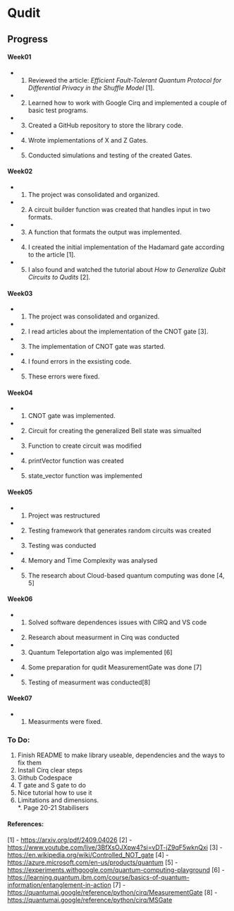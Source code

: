 # Qudit

## Progress

#### Week01

- 1. Reviewed the article: _Efficient Fault-Tolerant Quantum Protocol for Differential Privacy in the Shuffle Model_ [1].
- 2. Learned how to work with Google Cirq and implemented a couple of basic test programs.
- 3. Created a GitHub repository to store the library code.
- 4. Wrote implementations of X and Z Gates.
- 5. Conducted simulations and testing of the created Gates.

#### Week02

- 1. The project was consolidated and organized.
- 2. A circuit builder function was created that handles input in two formats.
- 3. A function that formats the output was implemented.
- 4. I created the initial implementation of the Hadamard gate according to the article [1].
- 5. I also found and watched the tutorial about _How to Generalize Qubit Circuits to Qudits_ [2].

#### Week03

- 1. The project was consolidated and organized.
- 2. I read articles about the implementation of the CNOT gate [3].
- 3. The implementation of CNOT gate was started.
- 4. I found errors in the exsisting code.
- 5. These errors were fixed.

#### Week04

- 1. CNOT gate was implemented.
- 2. Circuit for creating the generalized Bell state was simualted
- 3. Function to create circuit was modified
- 4. printVector function was created
- 5. state_vector function was implemented

#### Week05

- 1. Project was restructured
- 2. Testing framework that generates random circuits was created
- 3. Testing was conducted
- 4. Memory and Time Complexity was analysed
- 5. The research about Cloud-based quantum computing was done [4, 5]

#### Week06

- 1. Solved software dependences issues with CIRQ and VS code
- 2. Research about measurment in Cirq was conducted
- 3. Quantum Teleportation algo was implemented [6]
- 4. Some preparation for qudit MeasurementGate was done [7]
- 5. Testing of measurment was conducted[8]

#### Week07

- 1. Measurments were fixed.

### To Do:

1. Finish README to make library useable, dependencies and the ways to fix them
2. Install Cirq clear steps
3. Github Codespace
4. T gate and S gate to do
5. Nice tutorial how to use it
6. Limitations and dimensions.  
   \*. Page 20-21 Stabilisers

#### References:

[1] - https://arxiv.org/pdf/2409.04026
[2] - https://www.youtube.com/live/3BfXsOJXpw4?si=vDT-jZ9qF5wknQxi
[3] - https://en.wikipedia.org/wiki/Controlled_NOT_gate
[4] - https://azure.microsoft.com/en-us/products/quantum
[5] - https://experiments.withgoogle.com/quantum-computing-playground
[6] - https://learning.quantum.ibm.com/course/basics-of-quantum-information/entanglement-in-action
[7] - https://quantumai.google/reference/python/cirq/MeasurementGate
[8] - https://quantumai.google/reference/python/cirq/MSGate
